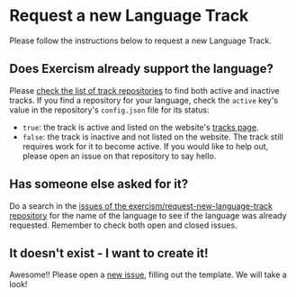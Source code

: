 # Request a new Language Track

Please follow the instructions below to request a new Language Track.

## Does Exercism already support the language?

Please [check the list of track repositories](https://github.com/search?q=topic%3Aexercism-track+org%3Aexercism+fork%3Atrue&type=repositories) to find both active and inactive tracks.
If you find a repository for your language, check the `active` key's value in the repository's `config.json` file for its status:

- `true`: the track is active and listed on the website's [tracks page](https://exercism.org/tracks).
- `false`: the track is inactive and not listed on the website. The track still requires work for it to become active. If you would like to help out, please open an issue on that repository to say hello.

## Has someone else asked for it?

Do a search in the [issues of the exercism/request-new-language-track repository](https://github.com/exercism/request-new-language-track/issues) for the name of the language to see if the language was already requested.
Remember to check both open and closed issues.

## It doesn't exist - I want to create it!

Awesome!! Please open a [new issue](https://github.com/exercism/request-new-language-track/issues/new), filling out the template. We will take a look!
